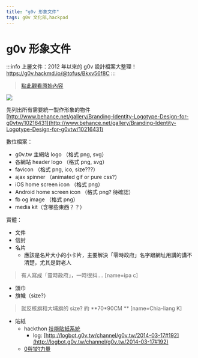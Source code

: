 ```yaml
---
title: "g0v 形象文件"
tags: g0v 文化部,hackpad
---
```


# g0v 形象文件

:::info
上層文件：2012 年以來的 g0v 設計檔案大整理！
https://g0v.hackmd.io/@tofus/Bkxv56f8C
:::

> [點此觀看原始內容](https://g0v.hackpad.tw/l15VqSBBocg)


![](https://g0vhackmd.blob.core.windows.net/g0v-hackmd-images/upload_00bb4d71a12e6a02d0afed080738a9e2)

先列出所有需要統一製作形象的物件
[http://www.behance.net/gallery/Branding-Identity-Logotype-Design-for-g0vtw/10216431](http://www.behance.net/gallery/Branding-Identity-Logotype-Design-for-g0vtw/10216431)

數位檔案：
- g0v.tw 主網站 logo （格式 png, svg）
- 各網站 header logo （格式 png, svg）
- favicon （格式 png, ico, size???）
- ajax spinner （animated gif or pure css?）
- iOS home screen icon （格式 png）
- Android home screen icon （格式 png? 待確認）
- fb og image （格式 png）
- media  kit（含哪些東西？？）

實體：
- 文件
- 信封
- 名片
    - 應該是名片大小的小卡片，主要解決「零時政府」名字跟網址用講的講不清楚，尤其是對老人
> 有人寫成「靈時政府」，一時很抖....
> [name=ipa c]

- 頭巾
- 旗幟（size?）
> 就反核旗和大埔旗的 size? 約 **70*90CM **
> [name=Chia-liang K]

- 貼紙
    - hackthon [技能貼紙系統](https://g0v.hackpad.tw/V7mVAWYkCuA#技能貼紙系統)
        - log: [http://logbot.g0v.tw/channel/g0v.tw/2014-03-17#192](http://logbot.g0v.tw/channel/g0v.tw/2014-03-17#192)
    - [0與1的力量](https://g0v.hackpad.tw/Uw7QUNF3uta#0與1的力量)

